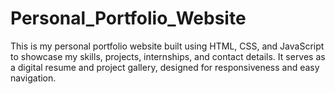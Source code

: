# Personal_Portfolio_Website
This is my personal portfolio website built using HTML, CSS, and JavaScript to showcase my skills, projects, internships, and contact details. It serves as a digital resume and project gallery, designed for responsiveness and easy navigation.

